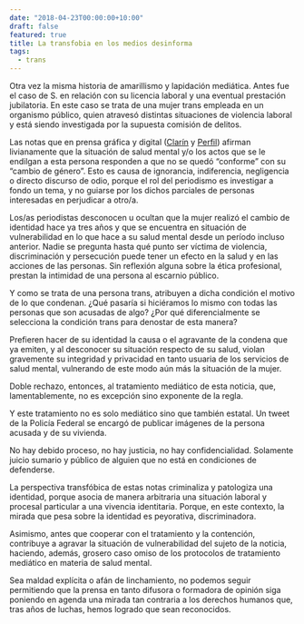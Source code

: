 ```yaml
---
date: "2018-04-23T00:00:00+10:00"
draft: false
featured: true
title: La transfobia en los medios desinforma
tags: 
  - trans
---
```


Otra vez la misma historia de amarillismo y lapidación mediática. Antes fue el caso de S. en relación con su licencia laboral y una eventual prestación jubilatoria. En este caso se trata de una mujer trans empleada en un organismo público, quien atravesó distintas situaciones de violencia laboral y está siendo investigada por la supuesta comisión de delitos.

Las notas que en prensa gráfica y digital ([Clarín]("https://www.clarin.com/policiales/cambio-sexo-cayo-amenazar-ex-companeros-bcra-gusta-quedo_0_ByiFUVI3z.html") y [Perfil]("http://www.perfil.com/noticias/sociedad/cambio-de-sexo-no-quedo-conforme-y-amenazo-con-una-masacre-en-el-banco-central.phtml")) afirman livianamente que la situación de salud mental y/o los actos que se le endilgan a esta persona responden a que no se quedó “conforme” con su “cambio de género”. Esto es causa de ignorancia, indiferencia, negligencia o directo discurso de odio, porque el rol del periodismo es investigar a fondo un tema, y no guiarse por los dichos parciales de personas interesadas en perjudicar a otro/a.

Los/as periodistas desconocen u ocultan que la mujer realizó el cambio de identidad hace ya tres años y que se encuentra en situación de vulnerabilidad en lo que hace a su salud mental desde un período incluso anterior. Nadie se pregunta hasta qué punto ser víctima de violencia, discriminación y persecución puede tener un efecto en la salud y en las acciones de las personas. Sin reflexión alguna sobre la ética profesional, prestan la intimidad de una persona al escarnio público.

Y como se trata de una persona trans, atribuyen a dicha condición el motivo de lo que condenan. ¿Qué pasaría si hiciéramos lo mismo con todas las personas que son acusadas de algo? ¿Por qué diferencialmente se selecciona la condición trans para denostar de esta manera?

Prefieren hacer de su identidad la causa o el agravante de la condena que ya emiten, y al desconocer su situación respecto de su salud, violan gravemente su integridad y privacidad en tanto usuaria de los servicios de salud mental, vulnerando de este modo aún más la situación de la mujer.

Doble rechazo, entonces, al tratamiento mediático de esta noticia, que, lamentablemente, no es excepción sino exponente de la regla.

Y este tratamiento no es solo mediático sino que también estatal. Un tweet de la Policía Federal se encargó de publicar imágenes de la persona acusada y de su vivienda.

No hay debido proceso, no hay justicia, no hay confidencialidad. Solamente juicio sumario y público de alguien que no está en condiciones de defenderse.

La perspectiva transfóbica de estas notas criminaliza y patologiza una identidad, porque asocia de manera arbitraria una situación laboral y procesal particular a una vivencia identitaria. Porque, en este contexto, la mirada que pesa sobre la identidad es peyorativa, discriminadora.

Asimismo, antes que cooperar con el tratamiento y la contención, contribuye a agravar la situación de vulnerabilidad del sujeto de la noticia, haciendo, además, grosero caso omiso de los protocolos de tratamiento mediático en materia de salud mental.

 

Sea maldad explícita o afán de linchamiento, no podemos seguir permitiendo que la prensa en tanto difusora o formadora de opinión siga poniendo en agenda una mirada tan contraria a los derechos humanos que, tras años de luchas, hemos logrado que sean reconocidos.

